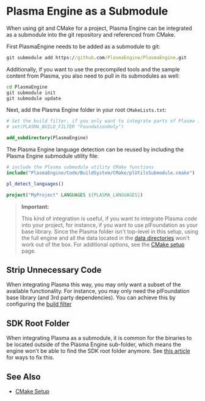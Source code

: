 # Plasma Engine as a Submodule

When using git and CMake for a project, Plasma Engine can be integrated as a submodule into the git repository and referenced from CMake.

First PlasmaEngine needs to be added as a submodule to git:

```cmd
git submodule add https://github.com/PlasmaEngine/PlasmaEngine.git
```

Additionally, if you want to use the precompiled tools and the sample content from Plasma, you also need to pull in its submodules as well:

```cmd
cd PlasmaEngine
git submodule init
git submodule update
```

Next, add the Plasma Engine folder in your root `CMakeLists.txt`:

```cmake
# Set the build filter, if you only want to integrate parts of Plasma into your build.
# set(PLASMA_BUILD_FILTER "FoundationOnly")

add_subdirectory(PlasmaEngine)
```

The Plasma Engine language detection can be reused by including the Plasma Engine submodule utility file:

```cmake
# include the Plasma submodule utility CMake functions
include("PlasmaEngine/Code/BuildSystem/CMake/plUtilsSubmodule.cmake")

pl_detect_languages()

project("MyProject" LANGUAGES ${PLASMA_LANGUAGES})
```

> **Important:**
>
> This kind of integration is useful, if you want to integrate Plasma *code* into your project, for instance, if you want to use plFoundation as your base library. Since the Plasma folder isn't top-level in this setup, using the full engine and all the data located in the [data directories](../projects/data-directories.md) won't work out of the box. For additional options, see the [CMake setup](cmake-config.md) page.

## Strip Unnecessary Code

When integrating Plasma this way, you may only want a subset of the available functionality. For instance, you may only need the plFoundation base library (and 3rd party dependencies). You can achieve this by configuring the [build filter](cmake-config.md#build-filter)

## SDK Root Folder

When integrating Plasma as a submodule, it is common for the binaries to be located outside of the Plasma Engine sub-folder, which means the engine won't be able to find the SDK root folder anymore. See [this article](sdk-root.md) for ways to fix this.

## See Also

* [CMake Setup](cmake-config.md)
